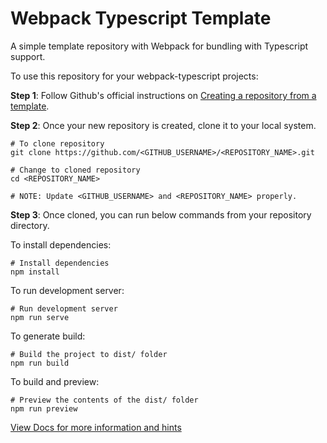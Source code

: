 # Webpack Typescript Template

A simple template repository with Webpack for bundling with Typescript support.

To use this repository for your webpack-typescript projects:

**Step 1**: Follow Github's official instructions on [Creating a repository from a template](https://docs.github.com/en/repositories/creating-and-managing-repositories/creating-a-repository-from-a-template#creating-a-repository-from-a-template).

**Step 2**: Once your new repository is created, clone it to your local system.

```shell
# To clone repository
git clone https://github.com/<GITHUB_USERNAME>/<REPOSITORY_NAME>.git

# Change to cloned repository
cd <REPOSITORY_NAME>

# NOTE: Update <GITHUB_USERNAME> and <REPOSITORY_NAME> properly.
```

**Step 3**: Once cloned, you can run below commands from your repository directory.

To install dependencies:

```shell
# Install dependencies
npm install
```

To run development server:

```shell
# Run development server
npm run serve
```

To generate build:

```shell
# Build the project to dist/ folder
npm run build
```

To build and preview:

```shell
# Preview the contents of the dist/ folder
npm run preview
```


[View Docs for more information and hints](docs/docs-index.md)